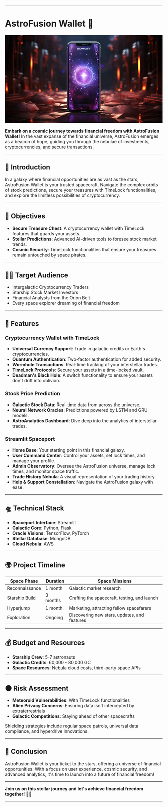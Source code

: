 
---

# AstroFusion Wallet 🌌
![Alt text](Starter_Code/Images/astrowallet.png)

**Embark on a cosmic journey towards financial freedom with AstroFusion Wallet!** In the vast expanse of the financial universe, AstroFusion emerges as a beacon of hope, guiding you through the nebulae of investments, cryptocurrencies, and secure transactions.

---

## 🌠 Introduction

In a galaxy where financial opportunities are as vast as the stars, AstroFusion Wallet is your trusted spacecraft. Navigate the complex orbits of stock predictions, secure your treasures with TimeLock functionalities, and explore the limitless possibilities of cryptocurrency.

---

## 🚀 Objectives

- **Secure Treasure Chest**: A cryptocurrency wallet with TimeLock features that guards your assets.
- **Stellar Predictions**: Advanced AI-driven tools to foresee stock market trends.
- **Cosmic Security**: TimeLock functionalities that ensure your treasures remain untouched by space pirates.

---

## 👩‍🚀 Target Audience

- Intergalactic Cryptocurrency Traders
- Starship Stock Market Investors
- Financial Analysts from the Orion Belt
- Every space explorer dreaming of financial freedom

---

## 🌌 Features

### Cryptocurrency Wallet with TimeLock

- **Universal Currency Support**: Trade in galactic credits or Earth's cryptocurrencies.
- **Quantum Authentication**: Two-factor authentication for added security.
- **Wormhole Transactions**: Real-time tracking of your interstellar trades.
- **TimeLock Protocols**: Secure your assets in a time-locked vault.
- **Deadman's Black Hole**: A switch functionality to ensure your assets don't drift into oblivion.

### Stock Price Prediction

- **Galactic Stock Data**: Real-time data from across the universe.
- **Neural Network Oracles**: Predictions powered by LSTM and GRU models.
- **AstroAnalytics Dashboard**: Dive deep into the analytics of interstellar trades.

### Streamlit Spaceport

- **Home Base**: Your starting point in this financial galaxy.
- **User Command Center**: Control your assets, set lock times, and manage your profile.
- **Admin Observatory**: Oversee the AstroFusion universe, manage lock times, and monitor space traffic.
- **Trade History Nebula**: A visual representation of your trading history.
- **Help & Support Constellation**: Navigate the AstroFusion galaxy with ease.

---

## 🛸 Technical Stack

- **Spaceport Interface**: Streamlit
- **Galactic Core**: Python, Flask
- **Oracle Visions**: TensorFlow, PyTorch
- **Stellar Database**: MongoDB
- **Cloud Nebula**: AWS

---

## 🌍 Project Timeline

| Space Phase    | Duration | Space Missions                              |
| -------------- | -------- | ------------------------------------------- |
| Reconnaissance | 1 month  | Galactic market research                    |
| Starship Build | 3 months | Crafting the spacecraft, testing, and launch|
| Hyperjump      | 1 month  | Marketing, attracting fellow spacefarers    |
| Exploration    | Ongoing  | Discovering new stars, updates, and features|

---

## 💰 Budget and Resources

- **Starship Crew**: 5-7 astronauts
- **Galactic Credits**: 60,000 - 80,000 GC
- **Space Resources**: Nebula cloud costs, third-party space APIs

---

## 🌑 Risk Assessment

- **Meteoroid Vulnerabilities**: With TimeLock functionalities
- **Alien Privacy Concerns**: Ensuring data isn't intercepted by extraterrestrials
- **Galactic Competitions**: Staying ahead of other spacecrafts

Shielding strategies include regular space patrols, universal data compliance, and hyperdrive innovations.

---

## 🌟 Conclusion

AstroFusion Wallet is your ticket to the stars, offering a universe of financial opportunities. With a focus on user experience, cosmic security, and advanced analytics, it's time to launch into a future of financial freedom!

---

**Join us on this stellar journey and let's achieve financial freedom together!** 🌌🚀

---

